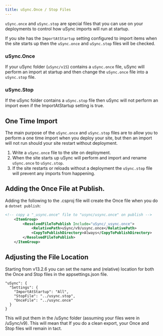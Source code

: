 ```yaml
---
title: uSync.Once / Stop Files
---
```


`uSync.once` and `uSync.stop` are special files that you can use on your deployments to control how uSync imports will run at startup.

If you site has the `ImportAtStartup` setting configured to import items when the site starts up then the `uSync.once` and `uSync.stop` files will be checked. 

### uSync.Once 
If your uSync folder (`uSync/v15`) contains a `uSync.once` file, uSync will perform an import at startup and then change the `uSync.once` file into a `uSync.stop` file. 

### uSync.Stop

If the uSync folder contains a `uSync.stop` file then uSync will not perform an import even if the ImportAtStartup setting is true.


## One Time Import 
The main purpose of the `uSync.once` and `uSync.stop` files are to allow you to perform a one time import when you deploy your site, but then an import will not run should your site restart without deployment. 

1. Write a `uSync.once` file to the site on deployment.
2. When the site starts up uSync will perform and import and rename `uSync.once` to `uSync.stop`.
3. If the site restarts or reloads without a deployment the `uSync.stop` file will prevent any imports from happening.

## Adding the Once File at Publish. 

Adding the following to the .csproj file will create the Once file when you do a `dotnet publish`:

```xml
<!-- copy a "_usync.once" file to "usync/usync.once" on publish -->
	<ItemGroup>
		<ResolvedFileToPublish Include="uSync/_usync.once">
			<RelativePath>uSync/v9/usync.once</RelativePath>
			<CopyToPublishDirectory>Always</CopyToPublishDirectory>
		</ResolvedFileToPublish>
	</ItemGroup>
```

## Adjusting the File Location

Starting from v13.2.6 you can set the name and (relative) location for both the Once and Stop files in the appsettings.json file.

  ```
  "uSync": {
    "Settings": {
      "ImportAtStartup": "All",
      "StopFile": "../usync.stop",
      "OnceFile": "../usync.once"
    }
  }
  
  ```

This will put them in the /uSync folder (assuming your files were in /uSync/v9). This will mean that If you do a clean export, your Once and Stop files will remain in tact. 

